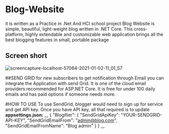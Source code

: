 # Blog-Website 
it is written as a Practice in .Net And HCI school project 
Blog Website is simple, beautiful, light-weight blog written in .NET Core. This cross-platform, highly extendable and customizable web application brings all the best blogging features in small, portable package



## Screen short

![screencapture-localhost-57084-2021-01-02-11_01_57](https://user-images.githubusercontent.com/65861136/103453356-2f075500-4cea-11eb-8a82-65df3266fd05.png)

##SEND GRID
for new subscribers to get notification through Email you can integrate the Application with send Grid. It is one of the cloud email providers recommended for ASP.NET Core. It is free for under 100 daily emails and has paid options if someone needs more.

#HOW TO USE
To use SendGrid, blogger would need to sign up for service and get API key. Once you have API key, all that required is to update __appsettings.json:__
,,,
{
  "Blogifier": {
    "SendGridApiKey": "YOUR-SENDGRID-API-KEY",
    "SendGridEmailFrom": "admin@blog.com",
    "SendGridEmailFromName": "Blog admin"
  }
}
,,,
